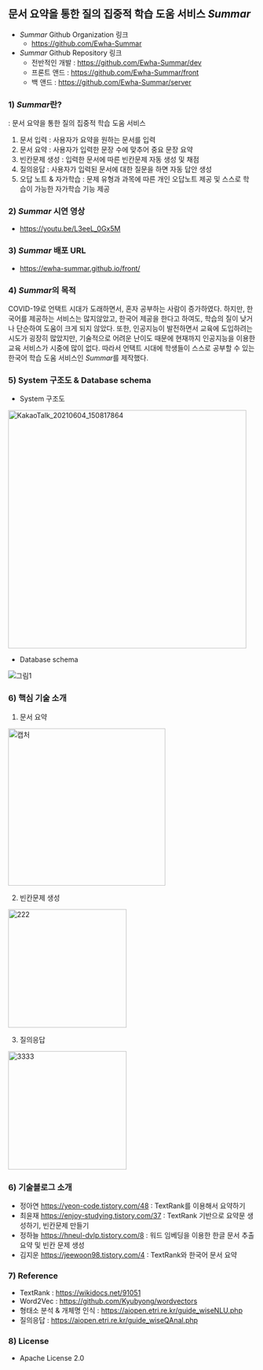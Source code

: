 ## 문서 요약을 통한 질의 집중적 학습 도움 서비스 *Summar*

* *Summar* Github Organization 링크
  * https://github.com/Ewha-Summar
* *Summar* Github Repository 링크
  * 전반적인 개발 : https://github.com/Ewha-Summar/dev
  * 프론트 앤드 : https://github.com/Ewha-Summar/front
  * 백 앤드 : https://github.com/Ewha-Summar/server

### 1) *Summar*란?
: 문서 요약을 통한 질의 집중적 학습 도움 서비스
1. 문서 입력 : 사용자가 요약을 원하는 문서를 입력
2. 문서 요약 : 사용자가 입력한 문장 수에 맞추어 중요 문장 요약
3. 빈칸문제 생성 : 입력한 문서에 따른 빈칸문제 자동 생성 및 채점
4. 질의응답 : 사용자가 입력된 문서에 대한 질문을 하면 자동 답안 생성
5. 오답 노트 & 자가학습 : 문제 유형과 과목에 따른 개인 오답노트 제공 및 스스로 학습이 가능한 자가학습 기능 제공

### 2) *Summar* 시연 영상
- https://youtu.be/L3eeL_0Gx5M

### 3) *Summar* 배포 URL
- https://ewha-summar.github.io/front/

### 4) *Summar*의 목적
COVID-19로 언택트 시대가 도래하면서, 혼자 공부하는 사람이 증가하였다. 하지만, 한국어를 제공하는 서비스는 많지않았고, 한국어 제공을 한다고 하여도, 학습의 질이 낮거나 단순하여 도움이 크게 되지 않았다. 또한, 인공지능이 발전하면서 교육에 도입하려는 시도가 굉장히 많았지만, 기술적으로 어려운 난이도 때문에 현재까지 인공지능을 이용한 교육 서비스가 시중에 많이 없다.
따라서 언택트 시대에 학생들이 스스로 공부할 수 있는 한국어 학습 도움 서비스인 *Summar*를 제작했다.

### 5) System 구조도 & Database schema
- System 구조도

<img width="485" alt="KakaoTalk_20210604_150817864" src="https://user-images.githubusercontent.com/66114269/120763334-124da280-c552-11eb-9ea4-9244919a15e0.png">

- Database schema

![그림1](https://user-images.githubusercontent.com/66114269/120765774-812bfb00-c554-11eb-9a67-f3151eac1e0f.png)

### 6) 핵심 기술 소개
1. 문서 요약
<img width="320" alt="캡처" src="https://user-images.githubusercontent.com/66114269/120769549-34e2ba00-c558-11eb-87a1-9bff4c6e4964.PNG">

2. 빈칸문제 생성
<img width="241" alt="222" src="https://user-images.githubusercontent.com/66114269/120769740-60fe3b00-c558-11eb-9448-117bcb1d5a18.PNG">

3. 질의응답
<img width="241" alt="3333" src="https://user-images.githubusercontent.com/66114269/120769880-85f2ae00-c558-11eb-923a-4b29c2299e78.PNG">


### 6) 기술블로그 소개
- 정아연 https://yeon-code.tistory.com/48
  : TextRank를 이용해서 요약하기
- 최윤재 https://enjoy-studying.tistory.com/37
  : TextRank 기반으로 요약문 생성하기, 빈칸문제 만들기
- 정하늘 https://hneul-dvlp.tistory.com/8
  : 워드 임베딩을 이용한 한글 문서 추출 요약 및 빈칸 문제 생성
- 김지운 https://jeewoon98.tistory.com/4
  : TextRank와 한국어 문서 요약
  

### 7) Reference
- TextRank : https://wikidocs.net/91051
- Word2Vec : https://github.com/Kyubyong/wordvectors
- 형태소 분석 & 개체명 인식 : https://aiopen.etri.re.kr/guide_wiseNLU.php
- 질의응답 : https://aiopen.etri.re.kr/guide_wiseQAnal.php

### 8) License
- Apache License 2.0
